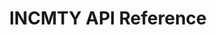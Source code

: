 ---
title: INCMTY API Reference

language_tabs:
  - shell

toc_footers:
  - <a href='mailto:dev@castamic.com'>Contact us for an API key</a>

includes:
  - introduction
  - authentication
  - categories
  - venues
  - themes
  - entities
  - schedules

search: true
---